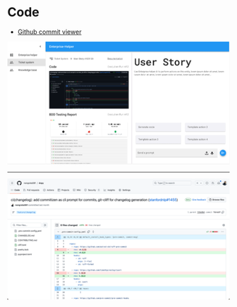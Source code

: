 # Code

- [Github commit viewer](https://github.com/nongrata081/dspy/commit/7bb4a8f5a78e757be30ac1c16ddc321b2fbb8f75)

![](../../img/ticket-user-story-part-4.png)

---

![](../../img/code-report-github-commit-viewer.png)